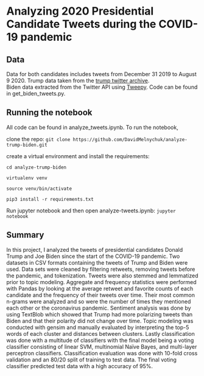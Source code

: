 # Analyzing 2020 Presidential Candidate Tweets during the COVID-19 pandemic
## Data
Data for both candidates includes tweets from December 31 2019 to August 9 2020. 
Trump data taken from the [trump twitter archive](http://www.trumptwitterarchive.com/archive).  
Biden data extracted from the Twitter API using [Tweepy](https://www.tweepy.org/). Code can be found in get_biden_tweets.py.

## Running the notebook
All code can be found in analyze_tweets.ipynb. 
To run the notebook,

clone the repo: `git clone https://github.com/DavidMelnychuk/analyze-trump-biden.git`

create a virtual environment and install the requirements:

```
cd analyze-trump-biden 

virtualenv venv 

source venv/bin/activate 

pip3 install -r requirements.txt 
```

Run jupyter notebook and then open analyze-tweets.ipynb: `jupyter notebook`


## Summary
In this project, I analyzed the tweets of presidential candidates Donald Trump and Joe Biden since the start of the COVID-19 pandemic. Two datasets in CSV formats containing the tweets of Trump and Biden were used. Data sets were cleaned by filtering retweets, removing tweets before the pandemic, and tokenization. Tweets were also stemmed and lemmatized prior to topic modeling. Aggregate and frequency statistics were performed with Pandas by looking at the average retweet and favorite counts of each candidate and the frequency of their tweets over time. Their most common n-grams were analyzed and so were the number of times they mentioned each other or the coronavirus pandemic. Sentiment analysis was done by using TextBlob which showed that Trump had more polarizing tweets than Biden and that their polarity did not change over time. Topic modeling was conducted with gensim and manually evaluated by interpreting the top-5 words of each cluster and distances between clusters. Lastly classification was done with a multitude of classifiers with the final model being a voting classifier consisting of linear SVM, multinomial Naïve Bayes, and multi-layer perceptron classifiers. Classification evaluation was done with 10-fold cross validation and an 80/20 split of training to test data. The final voting classifier predicted test data with a high accuracy of 95%.
